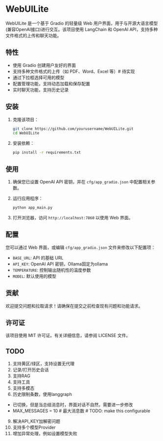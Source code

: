 # WebUILite

WebUILite 是一个基于 Gradio 的轻量级 Web 用户界面，用于与开源大语言模型(兼容OpenAI接口)进行交互。该项目使用 LangChain 和 OpenAI API，支持多种文件格式的上传和聊天功能。

## 特性

- 使用 Gradio 创建用户友好的界面
- 支持多种文件格式的上传（如 PDF、Word、Excel 等）# 待实现
- 通过下拉框选择可用的模型
- 配置管理功能，支持动态加载和保存配置
- 实时聊天功能，支持历史记录

## 安装

1. 克隆该项目：

   ```bash
   git clone https://github.com/yourusername/WebUILite.git
   cd WebUILite
   ```

2. 安装依赖：

   ```bash
   pip install -r requirements.txt
   ```

## 使用

1. 确保您已设置 OpenAI API 密钥，并在 `cfg/app_gradio.json` 中配置相关参数。

2. 运行应用程序：

   ```bash
   python app_main.py
   ```

3. 打开浏览器，访问 `http://localhost:7860` 以使用 Web 界面。

## 配置

您可以通过 Web 界面，或编辑 `cfg/app_gradio.json` 文件来修改以下配置项：

- `BASE_URL`: API 的基础 URL
- `API_KEY`: OpenAI API 密钥，Ollama固定为ollama
- `TEMPERATURE`: 控制输出随机性的温度参数
- `MODEL`: 默认使用的模型

## 贡献

欢迎提交问题和拉取请求！请确保在提交之前检查现有问题和功能请求。

## 许可证

该项目使用 MIT 许可证。有关详细信息，请参阅 LICENSE 文件。

## TODO

1. 支持黄区/绿区，支持设置无代理
2. 记录/打开历史会话
3. 支持RAG
4. 支持工具
5. 支持多模态
8. 历史限制条数，使用langgraph
- 已切换，但是当总结消息时，界面对话不自然，需要进一步修改
- MAX_MESSAGES = 10  # 最大消息数 # TODO: make this configurable
9. 解决API_KEY加解密问题
10. 支持多个模型Provider
11. 增加异常处理，例如设置模型失败
